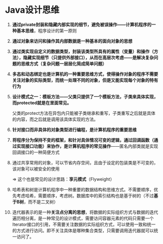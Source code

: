# Java设计思维

1. **通过private封装和隐藏内部实现的细节，避免被误操作——计算机程序的一种基本思维**，程序设计的第一原则

2. **通过对象来访问和操作其内部数据是一种基本的面向对象的思想**

3. **通过类实现自定义的数据类型，封装该类型所具有的属性（变量）和操作（方法），隐藏实现细节（只提供外部接口），从而在高层次考虑——是解决复杂问题的思维方式（复杂问题一层层化简成简单问题）**

4. **多态和动态绑定也是计算机的一种重要思维方式，使得操作对象的程序不需要关注对象的实际类型，而统一处理不同的对象，但是又能实现每个对象的特有行为**

5. **设计模式之一：模板方法——父类只提供了一个模板方法，子类来具体实现，而protected就是在里面常见。**

   父类的protect方法在异包内只能被子类继承和重写，子类重写之后就是具体的内容，而之后就是调用该具体实现的方法。

6. **针对接口而非具体的对象类型进行编程，是计算机程序的重要思维**

7. **将程序分为保持不变的框架，和针对具体情况可变的逻辑，通过回调函数（通过实现接口功能）来协作，是计算机程序的常见操作**——匿名内部类就是实现回调接口的一种简便方式

8. 通过共享常用的对象，可以节省内存空间，且由于设定的包装类是不可变的，该对象可以被安全的使用

   => 这个也是常见的设计思路：**享元模式**（Flyweight）

9. 哈希表和树是计算机程序中一种重要的数据结构和思维方式。不需要顺序，优先考虑哈希，需要顺序，考虑树。数据库中的索引结构也是基于树的（不过**基于B树**，而不是二叉树）

10. 迭代器表示的是一种**关注点分离的思想**，将数据的实际组织方式与数据的迭代遍历相分离，是一种常见的设计模式，需要访问容器元素的代码只需要一个Iterator接口的引用，不需要关注数据的实际组织方式，可以使用一致和统一的方式进行访问。即不关注具体是哪种集合类型，只需要调用迭代器就可以统一访问了。
